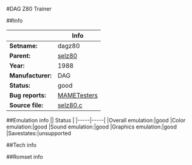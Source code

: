 #DAG Z80 Trainer

##Info

||Info|
|-----|-----|
|**Setname:**|dagz80
|**Parent:**|[selz80](selz80.md)
|**Year:**|1988
|**Manufacturer:**|DAG
|**Status:**|good
|**Bug reports:**|[MAMETesters](http://mametesters.org/view_all_set.php?type=1&temporary=y&search=selz80.c)
|**Source file:**|[selz80.c](https://github.com/mamedev/mame/blob/master/src/mess/drivers/selz80.c)

##Emulation info
|| Status |
|-----|-----|
|Overall emulation:|good
|Color emulation:|good
|Sound emulation:|good
|Graphics emulation:|good
|Savestates:|unsupported

##Tech info

##Romset info

<!--- START OF EDITED COMMENT DO NOT TOUCH TEXT ABOVE-->
